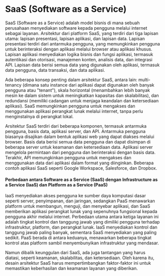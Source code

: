 # SaaS (Software as a Service)
SaaS (Software as a Service) adalah model bisnis di mana sebuah perusahaan menyediakan software kepada pengguna melalui internet sebagai layanan. Arsitektur dari platform SaaS, yang terdiri dari tiga lapisan utama: lapisan presentasi, lapisan aplikasi, dan lapisan data. Lapisan presentasi terdiri dari antarmuka pengguna, yang memungkinkan pengguna untuk berinteraksi dengan aplikasi melalui browser atau aplikasi khusus. Lapisan aplikasi menyediakan logika bisnis dan fungsi aplikasi, termasuk autentikasi dan otorisasi, manajemen konten, analisis data, dan integrasi API. Lapisan data berisi semua data yang digunakan oleh aplikasi, termasuk data pengguna, data transaksi, dan data aplikasi.

Ada beberapa konsep penting dalam arsitektur SaaS, antara lain: multi-tenancy (dimana satu instance dari aplikasi dapat digunakan oleh banyak pengguna atau "tenant"), skala horizontal (menambahkan lebih banyak mesin ke dalam sistem untuk meningkatkan kapasitas dan skalabilitas), dan redundansi (memiliki cadangan untuk menjaga keandalan dan ketersediaan aplikasi). SaaS memungkinkan pengguna untuk mengakses dan menggunakan aplikasi perangkat lunak melalui internet, tanpa perlu menginstalnya di perangkat lokal.

Arsitektur SaaS terdiri dari beberapa komponen, termasuk antarmuka pengguna, basis data, aplikasi server, dan API. Antarmuka pengguna biasanya disajikan dalam bentuk aplikasi web yang dapat diakses melalui browser. Basis data berisi semua data pengguna dan dapat disimpan di beberapa server untuk keamanan dan ketersediaan data. Aplikasi server mengelola permintaan dari pengguna dan berinteraksi dengan basis data. Terakhir, API memungkinkan pengguna untuk mengakses dan menggunakan data dari aplikasi dalam format yang diinginkan. Beberapa contoh aplikasi SaaS seperti Google Workspace, Salesforce, dan Dropbox.

#### Perbedaan antara Software as a Service (SaaS) dengan Infrastructure as a Service (IaaS) dan Platform as a Service (PaaS)
IaaS menyediakan akses pengguna ke sumber daya komputasi dasar seperti server, penyimpanan, dan jaringan, sedangkan PaaS menawarkan platform untuk membangun, menguji, dan menyebar aplikasi, dan SaaS memberikan aplikasi perangkat lunak yang sepenuhnya fungsional kepada pengguna akhir melalui internet. Perbedaan utama antara ketiga layanan ini adalah tingkat kontrol dan tanggung jawab yang dimiliki pengguna terhadap infrastruktur, platform, dan perangkat lunak. IaaS menyediakan kontrol dan tanggung jawab paling banyak, sementara SaaS menyediakan yang paling sedikit. PaaS berada di antara keduanya, menawarkan beberapa tingkat kontrol atas platform sambil menyembunyikan infrastruktur yang mendasar.

Namun dibalik keunggulan dari SaaS, ada juga tantangan yang harus diatasi, seperti keamanan, skalabilitas, dan ketersediaan. Oleh karena itu, desain arsitektur SaaS harus mempertimbangkan faktor-faktor ini untuk memastikan keberhasilan dan keamanan layanan yang diberikan.